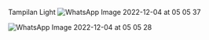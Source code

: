 
Tampilan Light ![WhatsApp Image 2022-12-04 at 05 05 37](https://user-images.githubusercontent.com/101079488/205464063-84db8545-d51a-49d2-9e4a-d418218a6c1e.jpeg)


![WhatsApp Image 2022-12-04 at 05 05 28](https://user-images.githubusercontent.com/101079488/205464074-fe6eff85-6829-4f1c-850f-ae3ad19ef4e4.jpeg)
